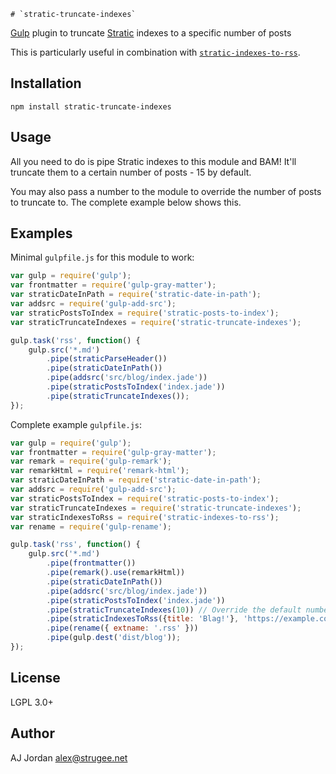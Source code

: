 	# `stratic-truncate-indexes`

[Gulp][1] plugin to truncate [Stratic][2] indexes to a specific number of posts

This is particularly useful in combination with [`stratic-indexes-to-rss`][].

## Installation

    npm install stratic-truncate-indexes

## Usage

All you need to do is pipe Stratic indexes to this module and BAM! It'll truncate them to a certain number of posts - 15 by default.

You may also pass a number to the module to override the number of posts to truncate to. The complete example below shows this.

## Examples

Minimal `gulpfile.js` for this module to work:

```js
var gulp = require('gulp');
var frontmatter = require('gulp-gray-matter');
var straticDateInPath = require('stratic-date-in-path');
var addsrc = require('gulp-add-src');
var straticPostsToIndex = require('stratic-posts-to-index');
var straticTruncateIndexes = require('stratic-truncate-indexes');

gulp.task('rss', function() {
    gulp.src('*.md')
        .pipe(straticParseHeader())
        .pipe(straticDateInPath())
        .pipe(addsrc('src/blog/index.jade'))
        .pipe(straticPostsToIndex('index.jade'))
        .pipe(straticTruncateIndexes());
});
```

Complete example `gulpfile.js`:

```js
var gulp = require('gulp');
var frontmatter = require('gulp-gray-matter');
var remark = require('gulp-remark');
var remarkHtml = require('remark-html');
var straticDateInPath = require('stratic-date-in-path');
var addsrc = require('gulp-add-src');
var straticPostsToIndex = require('stratic-posts-to-index');
var straticTruncateIndexes = require('stratic-truncate-indexes');
var straticIndexesToRss = require('stratic-indexes-to-rss');
var rename = require('gulp-rename');

gulp.task('rss', function() {
    gulp.src('*.md')
        .pipe(frontmatter())
        .pipe(remark().use(remarkHtml))
        .pipe(straticDateInPath())
        .pipe(addsrc('src/blog/index.jade'))
        .pipe(straticPostsToIndex('index.jade'))
        .pipe(straticTruncateIndexes(10)) // Override the default number of posts to truncate to
        .pipe(straticIndexesToRss({title: 'Blag!'}, 'https://example.com/blog/'))
        .pipe(rename({ extname: '.rss' }))
        .pipe(gulp.dest('dist/blog'));
});
```

## License

LGPL 3.0+

## Author

AJ Jordan <alex@strugee.net>

 [1]: http://gulpjs.com/
 [2]: https://github.com/strugee/generator-stratic
 [`stratic-indexes-to-rss`]: https://github.com/straticjs/stratic-indexes-to-rss
